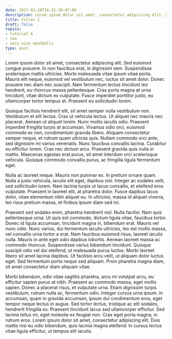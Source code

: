 ```yaml
---
date: 2017-01-28T16:32:39-07:00
description: Lorem ipsum dolor sit amet, consectetur adipiscing elit. Sed euismod congue posuere. In non faucibus erat, in dignissim sem. Suspendisse scelerisque mattis ultricies. Morbi malesuada vitae ipsum vitae porta. Mauris elit neque, euismod vel vestibulum nec, luctus sit amet dolor. Donec posuere nec diam nec suscipit.
title: Filler 1
draft: false
topics:
- tutorial A
- two
- very nice meatballs
type: post
---
```


Lorem ipsum dolor sit amet, consectetur adipiscing elit. Sed euismod congue posuere. In non faucibus erat, in dignissim sem. Suspendisse scelerisque mattis ultricies. Morbi malesuada vitae ipsum vitae porta. Mauris elit neque, euismod vel vestibulum nec, luctus sit amet dolor. Donec posuere nec diam nec suscipit. Nam fermentum lectus tincidunt leo hendrerit, eu rhoncus massa pellentesque. Cras porta magna at urna tincidunt, vitae dictum ex vulputate. Fusce imperdiet porttitor justo, eu ullamcorper tortor tempus et. Praesent eu sollicitudin lorem.

Quisque facilisis hendrerit elit, sit amet semper nulla vestibulum non. Vestibulum et elit lectus. Cras ut vehicula lectus. Ut aliquet nec mauris nec placerat. Aenean ut aliquet lorem. Nunc mollis iaculis odio. Praesent imperdiet fringilla turpis at accumsan. Vivamus odio orci, euismod commodo ex non, condimentum gravida libero. Aliquam consectetur semper neque, et rutrum quam ultrices quis. Nullam commodo orci ante, sed dignissim mi varius venenatis. Nunc faucibus convallis lacinia. Curabitur eu efficitur lorem. Cras nec dictum arcu. Praesent gravida quis nulla in mattis. Maecenas egestas erat purus, sit amet interdum orci scelerisque vehicula. Quisque commodo convallis purus, ac fringilla ligula fermentum eget.

Nulla ac laoreet neque. Mauris non pulvinar ex. In pretium ornare quam. Nulla a justo vehicula, iaculis elit eget, dapibus nisi. Integer ac sodales velit, sed sollicitudin lorem. Nam lacinia turpis ut lacus convallis, et eleifend eros vulputate. Praesent in laoreet elit, at pharetra dolor. Fusce dapibus lacus dolor, vitae elementum nibh aliquet eu. In ultricies, massa id aliquet viverra, leo risus pretium massa, et finibus ipsum diam sed mi.

Praesent sed sodales enim, pharetra hendrerit nisl. Nulla facilisi. Nam quis pellentesque urna. Ut quis est commodo, dictum ligula vitae, faucibus tortor. Donec id ligula accumsan, tincidunt magna in, bibendum erat. Mauris vel nunc odio. Nunc varius, dui fermentum iaculis ultricies, leo est mollis massa, vel convallis urna tortor a erat. Nam faucibus euismod risus, laoreet iaculis nulla. Mauris in ante eget odio dapibus lobortis. Aenean laoreet massa ac commodo rhoncus. Suspendisse varius bibendum tincidunt. Quisque suscipit odio vel dui eleifend, ut malesuada purus luctus. Morbi laoreet libero sit amet lacinia dapibus. Ut facilisis arcu velit, ut aliquam dolor luctus eget. Sed fermentum porta neque sed aliquam. Proin pharetra magna diam, sit amet consectetur diam aliquam vitae.

Morbi bibendum, odio vitae sagittis pharetra, arcu mi volutpat arcu, eu efficitur sapien purus at nibh. Praesent ac commodo massa, eget mollis sapien. Donec a placerat risus, et vulputate urna. Etiam dignissim turpis vestibulum, rutrum nulla ac, fermentum odio. Integer cursus urna ipsum. In accumsan, quam in gravida accumsan, ipsum dui condimentum eros, eget tempor neque lectus in augue. Sed tortor lectus, tristique ac elit sodales, hendrerit fringilla ex. Praesent tincidunt lacus sed ullamcorper efficitur. Sed lacinia tellus mi, eget molestie ex feugiat non. Cras eget porta magna, in rutrum eros. Lorem ipsum dolor sit amet, consectetur adipiscing elit. Duis mattis nisi eu odio bibendum, quis lacinia magna eleifend. In cursus lectus vitae ligula efficitur, ut tempus elit iaculis.
